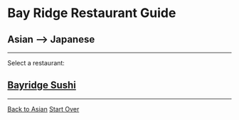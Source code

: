 # Bay Ridge Restaurant Guide
## Asian --> Japanese
---
Select a restaurant:
## [Bayridge Sushi](http://www.brsushi.com/)
---
[Back to Asian](..)
[Start Over](../home.md)
